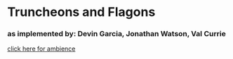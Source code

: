 # Truncheons and Flagons
### as implemented by: Devin Garcia, Jonathan Watson, Val Currie

[click here for ambience](https://www.youtube.com/watch?v=rv3Nl-Od9YU)
